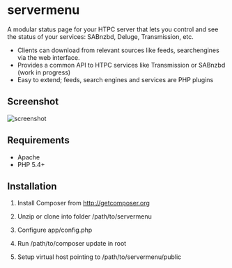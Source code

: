 servermenu
==========

A modular status page for your HTPC server that lets you control and 
see the status of your services: SABnzbd, Deluge, Transmission, etc.

* Clients can download from relevant sources like feeds, searchengines
  via the web interface.
* Provides a common API to HTPC services like Transmission or SABnzbd (work in progress)
* Easy to extend; feeds, search engines and services are PHP plugins


Screenshot
----------

![screenshot](http://mu.ms/f/pPJedb.png)


Requirements
------------

* Apache
* PHP 5.4+


Installation
------------

1) Install Composer from http://getcomposer.org

1) Unzip or clone into folder /path/to/servermenu

1) Configure app/config.php

1) Run /path/to/composer update in root

1) Setup virtual host pointing to /path/to/servermenu/public
